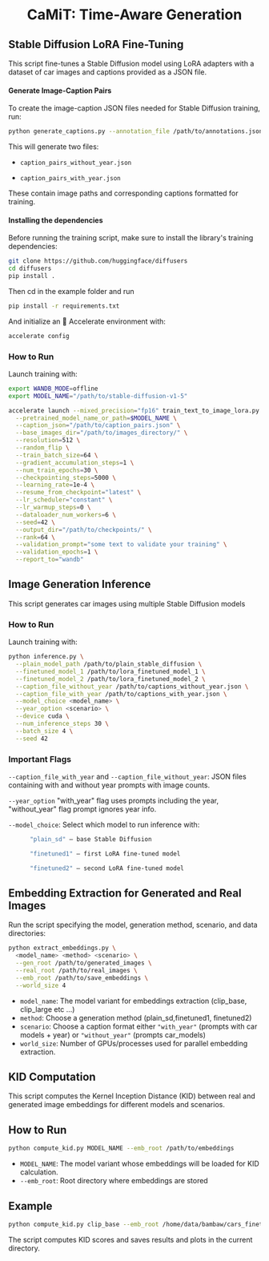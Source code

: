 <h1 align="center">CaMiT: Time-Aware Generation</h1>

## Stable Diffusion LoRA Fine-Tuning

This script fine-tunes a Stable Diffusion model using LoRA adapters with a dataset of car images and captions provided as a JSON file.

#### Generate Image-Caption Pairs
To create the image-caption JSON files needed for Stable Diffusion training, run:

```bash
python generate_captions.py --annotation_file /path/to/annotations.json --base_images_dir /path/to/images/
```

This will generate two files:

  * ```caption_pairs_without_year.json```

  * ```caption_pairs_with_year.json```

These contain image paths and corresponding captions formatted for training.

#### Installing the dependencies
Before running the training script, make sure to install the library's training dependencies:
```bash
git clone https://github.com/huggingface/diffusers
cd diffusers
pip install .
```
Then cd in the example folder and run
```bash
pip install -r requirements.txt
```
And initialize an 🤗 Accelerate environment with:
```bash
accelerate config
```
### How to Run

Launch training with:

```bash
export WANDB_MODE=offline
export MODEL_NAME="/path/to/stable-diffusion-v1-5"

accelerate launch --mixed_precision="fp16" train_text_to_image_lora.py \
  --pretrained_model_name_or_path=$MODEL_NAME \
  --caption_json="/path/to/caption_pairs.json" \
  --base_images_dir="/path/to/images_directory/" \
  --resolution=512 \
  --random_flip \
  --train_batch_size=64 \
  --gradient_accumulation_steps=1 \
  --num_train_epochs=30 \
  --checkpointing_steps=5000 \
  --learning_rate=1e-4 \
  --resume_from_checkpoint="latest" \
  --lr_scheduler="constant" \
  --lr_warmup_steps=0 \
  --dataloader_num_workers=6 \
  --seed=42 \
  --output_dir="/path/to/checkpoints/" \
  --rank=64 \
  --validation_prompt="some text to validate your training" \
  --validation_epochs=1 \
  --report_to="wandb"
```

## Image Generation Inference

This script generates car images using multiple Stable Diffusion models

### How to Run
Launch training with:

```bash
python inference.py \
  --plain_model_path /path/to/plain_stable_diffusion \
  --finetuned_model_1 /path/to/lora_finetuned_model_1 \
  --finetuned_model_2 /path/to/lora_finetuned_model_2 \
  --caption_file_without_year /path/to/captions_without_year.json \
  --caption_file_with_year /path/to/captions_with_year.json \
  --model_choice <model_name> \
  --year_option <scenario> \
  --device cuda \
  --num_inference_steps 30 \
  --batch_size 4 \
  --seed 42
```

### Important Flags

```--caption_file_with_year``` and ```--caption_file_without_year```: JSON files containing with and without year prompts with image counts.

```--year_option``` "with_year" flag uses prompts including the year, "without_year" flag prompt ignores year info.

```--model_choice```: Select which model to run inference with:
```bash
      "plain_sd" — base Stable Diffusion

      "finetuned1" — first LoRA fine-tuned model

      "finetuned2" — second LoRA fine-tuned model
```
## Embedding Extraction for Generated and Real Images

Run the script specifying the model, generation method, scenario, and data directories:

```bash
python extract_embeddings.py \
  <model_name> <method> <scenario> \
  --gen_root /path/to/generated_images \
  --real_root /path/to/real_images \
  --emb_root /path/to/save_embeddings \
  --world_size 4
```

* ```model_name```: The model variant for embeddings extraction (clip_base, clip_large etc ...)
* ```method```: Choose a generation method (plain_sd,finetuned1, finetuned2)
* ```scenario```: Choose a caption format either ```"with_year"``` (prompts with car models + year) or ```"without_year"``` (prompts car_models)
* ```world_size```: Number of GPUs/processes used for parallel embedding extraction.

  
## KID Computation
This script computes the Kernel Inception Distance (KID) between real and generated image embeddings for different models and scenarios.
## How to Run
```bash
python compute_kid.py MODEL_NAME --emb_root /path/to/embeddings
```

* ```MODEL_NAME```: The model variant whose embeddings will be loaded for KID calculation.
* ```--emb_root```: Root directory where embeddings are stored

## Example
```bash
python compute_kid.py clip_base --emb_root /home/data/bambaw/cars_finetune/embeddings
```
The script computes KID scores and saves results and plots in the current directory.
